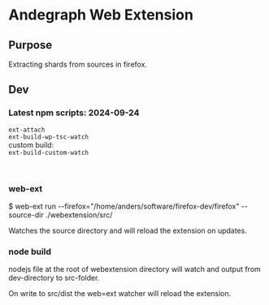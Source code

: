# Andegraph Web Extension


## Purpose

Extracting shards from sources in firefox.

## Dev

### Latest npm scripts: 2024-09-24
`ext-attach` <br>
`ext-build-wp-tsc-watch` <br>
custom build: <br>
`ext-build-custom-watch` <br>


<br>

### web-ext

$ web-ext run --firefox="/home/anders/software/firefox-dev/firefox" --source-dir ./webextension/src/

Watches the source directory and will reload the extension on updates.


### node build

nodejs file at the root of webextension directory will watch and output from dev-directory to src-folder.

On write to src/dist the web=ext watcher will reload the extension.



